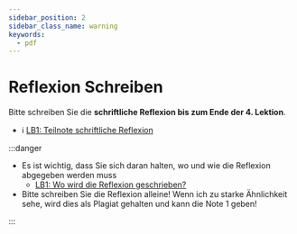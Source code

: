 ```yaml
---
sidebar_position: 2
sidebar_class_name: warning
keywords:
  - pdf
---
```


# Reflexion Schreiben

Bitte schreiben Sie die **schriftliche Reflexion bis zum Ende der 4. Lektion**.

- :information_source:
  [LB1: Teilnote schriftliche Reflexion](/docs/beurteilungen/LB1.md#1-teilnote-schriftliche-reflexion)

:::danger

- Es ist wichtig, dass Sie sich daran halten, wo und wie die Reflexion abgegeben
  werden muss
  - [LB1: Wo wird die Reflexion geschrieben?](/docs/beurteilungen/LB1.md#wo-wird-die-reflexion-geschrieben)
- Bitte schreiben Sie die Reflexion alleine! Wenn ich zu starke Ähnlichkeit
  sehe, wird dies als Plagiat gehalten und kann die Note 1 geben!

:::
